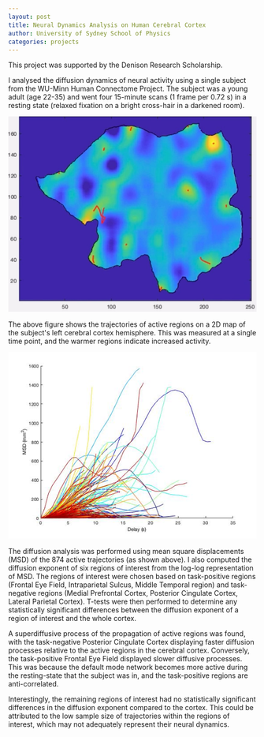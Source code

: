 ```yaml
---
layout: post
title: Neural Dynamics Analysis on Human Cerebral Cortex
author: University of Sydney School of Physics
categories: projects
---
```


This project was supported by the Denison Research Scholarship.

I analysed the diffusion dynamics of neural activity using a single
subject from the WU-Minn Human Connectome Project. The subject
was a young adult (age 22-35) and went four 15-minute scans
(1 frame per 0.72 s) in a resting state (relaxed fixation on
a bright cross-hair in a darkened room).

![f1](/assets/images/denision0.jpg)

The above figure shows the trajectories of active regions on a 2D map of the subject's left cerebral cortex hemisphere.
This was measured at a single time point, and the warmer regions indicate increased activity.

![f2](/assets/images/dension1.jpg)

The diffusion analysis was performed using mean square displacements (MSD) of the 874 active trajectories (as shown above). I also computed the diffusion exponent of six regions of interest from the log-log representation of MSD.
The regions of interest were chosen based on task-positive regions (Frontal Eye Field, Intraparietal Sulcus, Middle Temporal region) and 
task-negative regions (Medial Prefrontal Cortex, Posterior Cingulate Cortex, Lateral Parietal Cortex).
T-tests were then performed to determine any statistically significant differences 
between the diffusion exponent of a region of interest and the whole cortex.

A superdiffusive process of the propagation of active regions
was found, with the task-negative Posterior
Cingulate Cortex displaying faster diffusion processes relative to the active regions in the cerebral cortex.
Conversely, the task-positive Frontal Eye Field displayed slower diffusive processes.
This was because the default mode network becomes more
active during the resting-state that the subject was in, and
the task-positive regions are anti-correlated.

Interestingly, the remaining regions of interest had no statistically
significant differences in the diffusion exponent compared to
the cortex. This could be attributed to the low sample size
of trajectories within the regions of interest, which may not
adequately represent their neural dynamics.
